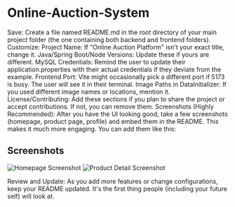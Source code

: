 # Online-Auction-System

Save: Create a file named README.md in the root directory of your main project folder (the one containing both backend and frontend folders).
Customize:
Project Name: If "Online Auction Platform" isn't your exact title, change it.
Java/Spring Boot/Node Versions: Update these if yours are different.
MySQL Credentials: Remind the user to update their application.properties with their actual credentials if they deviate from the example.
Frontend Port: Vite might occasionally pick a different port if 5173 is busy. The user will see it in their terminal.
Image Paths in DataInitializer: If you used different image names or locations, mention it.
License/Contributing: Add these sections if you plan to share the project or accept contributions. If not, you can remove them.
Screenshots (Highly Recommended): After you have the UI looking good, take a few screenshots (homepage, product page, profile) and embed them in the README. This makes it much more engaging. You can add them like this:
## Screenshots

![Homepage Screenshot](path/to/your/homepage_screenshot.png)
![Product Detail Screenshot](path/to/your/product_detail_screenshot.png)

Review and Update: As you add more features or change configurations, keep your README updated. It's the first thing people (including your future self) will look at.
